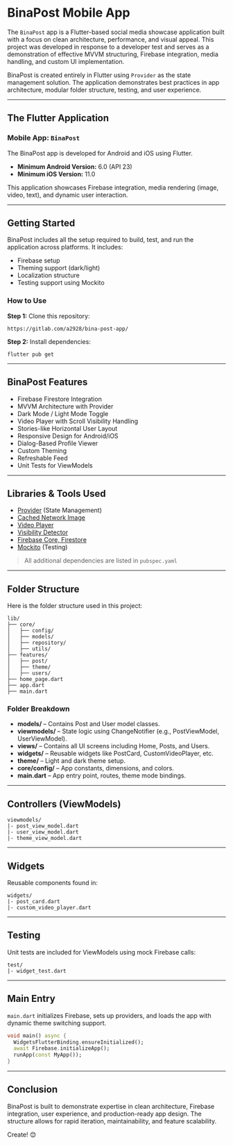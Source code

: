 # BinaPost Mobile App

The `BinaPost` app is a Flutter-based social media showcase application built with a focus on clean architecture, performance, and visual appeal. This project was developed in response to a developer test and serves as a demonstration of effective MVVM structuring, Firebase integration, media handling, and custom UI implementation.

BinaPost is created entirely in Flutter using `Provider` as the state management solution. The application demonstrates best practices in app architecture, modular folder structure, testing, and user experience.

---

## The Flutter Application

### Mobile App: `BinaPost`

The BinaPost app is developed for Android and iOS using Flutter. 
- **Minimum Android Version:** 6.0 (API 23)
- **Minimum iOS Version:** 11.0

This application showcases Firebase integration, media rendering (image, video, text), and dynamic user interaction.

---

## Getting Started

BinaPost includes all the setup required to build, test, and run the application across platforms. It includes:
- Firebase setup
- Theming support (dark/light)
- Localization structure
- Testing support using Mockito

### How to Use

**Step 1:**
Clone this repository:
```
https://gitlab.com/a2928/bina-post-app/
```

**Step 2:**
Install dependencies:
```
flutter pub get
```

---

## BinaPost Features

- Firebase Firestore Integration
- MVVM Architecture with Provider
- Dark Mode / Light Mode Toggle
- Video Player with Scroll Visibility Handling
- Stories-like Horizontal User Layout
- Responsive Design for Android/iOS
- Dialog-Based Profile Viewer
- Custom Theming
- Refreshable Feed
- Unit Tests for ViewModels

---

## Libraries & Tools Used

- [Provider](https://pub.dev/packages/provider) (State Management)
- [Cached Network Image](https://pub.dev/packages/cached_network_image)
- [Video Player](https://pub.dev/packages/video_player)
- [Visibility Detector](https://pub.dev/packages/visibility_detector)
- [Firebase Core, Firestore](https://firebase.google.com)
- [Mockito](https://pub.dev/packages/mockito) (Testing)

> All additional dependencies are listed in `pubspec.yaml`

---

## Folder Structure

Here is the folder structure used in this project:

```
lib/
├── core/
│   ├── config/
│   ├── models/
│   ├── repository/
│   ├── utils/
├── features/
│   ├── post/
│   ├── theme/
│   ├── users/
├── home_page.dart
├── app.dart
├── main.dart
```

### Folder Breakdown

- **models/** – Contains Post and User model classes.
- **viewmodels/** – State logic using ChangeNotifier (e.g., PostViewModel, UserViewModel).
- **views/** – Contains all UI screens including Home, Posts, and Users.
- **widgets/** – Reusable widgets like PostCard, CustomVideoPlayer, etc.
- **theme/** – Light and dark theme setup.
- **core/config/** – App constants, dimensions, and colors.
- **main.dart** – App entry point, routes, theme mode bindings.

---

## Controllers (ViewModels)

```
viewmodels/
|- post_view_model.dart
|- user_view_model.dart
|- theme_view_model.dart
```

---

## Widgets
Reusable components found in:
```
widgets/
|- post_card.dart
|- custom_video_player.dart
```

---

## Testing
Unit tests are included for ViewModels using mock Firebase calls:
```
test/
|- widget_test.dart
```

---

## Main Entry

`main.dart` initializes Firebase, sets up providers, and loads the app with dynamic theme switching support.

```dart
void main() async {
  WidgetsFlutterBinding.ensureInitialized();
  await Firebase.initializeApp();
  runApp(const MyApp());
}
```

---

## Conclusion

BinaPost is built to demonstrate expertise in clean architecture, Firebase integration, user experience, and production-ready app design. The structure allows for rapid iteration, maintainability, and feature scalability.

Create! 😊